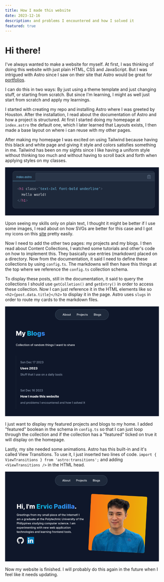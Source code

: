 ```yaml
---
title: How I made this website
date: 2023-12-16
description: and problems I encountered and how I solved it
featured: true
---
```


# Hi there!

I've always wanted to make a website for myself. At first, I was thinking of doing this website with just plain HTML, CSS and JavaScript. But I was intrigued with Astro since I saw on their site that Astro would be great for [portfolios](https://astro.build/themes/?categories%5B%5D=portfolio).

I can do this in two ways: By just using a theme template and just changing stuff, or starting from scratch. But since I'm learning, I might as well just start from scratch and apply my learnings.

I started with creating my repo and installing Astro where I was greeted by Houston. After the installation, I read about the documentation of Astro and how a project is structured. At first I started doing my homepage at `index.astro` the default one, which I later learned that Layouts exists, I then made a base layout on where i can reuse with my other pages.

After making my homepage I was excited on using Tailwind because having this black and white page and giving it style and colors satisfies something in me. Tailwind has been on my sights since I like having a uniform style without thinking too much and without having to scroll back and forth when applying styles on my classes.

![tailwind snippet](./images/tailwind.png)

Upon seeing my skills only on plain text, I thought it might be better if I use some images, I read about on how SVGs are better for this case and I got my icons on this [site](https://iconify.design/) pretty easily.

Now I need to add the other two pages: my projects and my blogs. I then read about Content Collections, I watched some tutorials and other's code on how to implement this. They basically use entries (markdown) placed on a directory. Now from the documentation, it said I need to define these collections by using `config.ts`. The markdowns will then have this things at the top where we reference the `config.ts` collection schema.

To display these posts, still in the documentation, it said to query the collections I should use `getColletion()` and `getEntry()` in order to access these collection. Now I can just reference it in the HTML elements like so `<h2>{post.data.title}</h2>` to display it in the page. Astro uses `slugs` in order to route my cards to the markdown files.

![blog page](./images/blog-page.png)

I just want to display my featured projects and blogs to my home. I added "featured" boolean in the schema in `config.ts` so that I can just loop through the collection and if the collection has a "featured" ticked on true it will display on the homepage.

Lastly, my site needed some animations. Astro has this built-in and it's called View Transitions. To use it, I just inserted two lines of code. `import { ViewTransitions } from 'astro:transitions';` and adding `<ViewTransitions />` in the HTML head.

![home page](./images/home-page.png)

Now my website is finished. I will probably do this again in the future when I feel like it needs updating.
